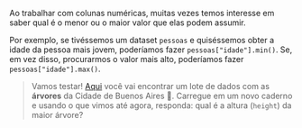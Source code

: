 Ao trabalhar com colunas numéricas, muitas vezes temos interesse em saber qual é o menor ou o maior valor que elas podem assumir.

Por exemplo, se tivéssemos um dataset `pessoas` e quiséssemos obter a idade da pessoa mais jovem, poderíamos fazer `pessoas["idade"].min()`. Se, em vez disso, procurarmos o valor mais alto, poderíamos fazer  `pessoas["idade"].max()`. 

> Vamos testar! [Aqui](https://github.com/MumukiProject/datasets/raw/master/arbolado-publico-lineal.csv) você vai encontrar um lote de dados com as **árvores** da Cidade de Buenos Aires 🌳. Carregue em um novo caderno e usando o que vimos até agora, responda: qual é a altura (`height`) da maior árvore?